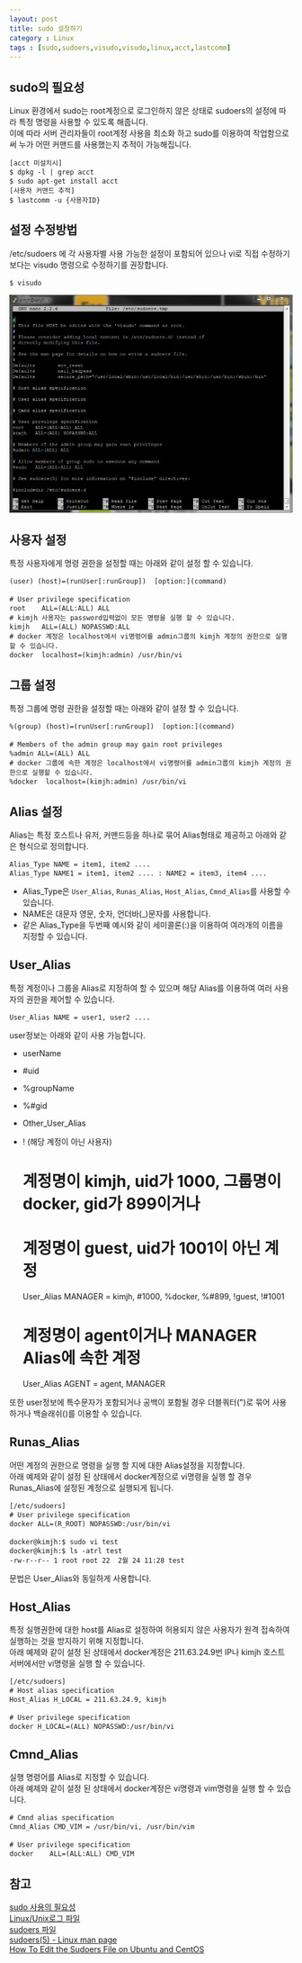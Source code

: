 ```yaml
---
layout: post
title: sudo 설정하기
category : Linux
tags : [sudo,sudoers,visudo,visudo,linux,acct,lastcomm]
---
```

sudo의 필요성
----
Linux 환경에서 sudo는 root계정으로 로그인하지 않은 상태로 sudoers의 설정에 따라 특정 명령을 사용할 수 있도록 해줍니다.    
이에 따라 서버 관리자들이 root계정 사용을 최소화 하고 sudo를 이용하여 작업함으로써 누가 어떤 커맨드를 사용했는지 추적이 가능해집니다.

    [acct 미설치시]
    $ dpkg -l | grep acct
    $ sudo apt-get install acct
    [사용자 커맨드 추적]
    $ lastcomm -u {사용자ID}

설정 수정방법
----
/etc/sudoers 에 각 사용자별 사용 가능한 설정이 포함되어 있으나 vi로 직접 수정하기 보다는 visudo 명령으로 수정하기를 권장합니다.

    $ visudo

![visudo edit](/assets/img/linux/sudo-edit/1.png)    


사용자 설정
----
특정 사용자에게 명령 권한을 설정할 때는 아래와 같이 설정 할 수 있습니다.

    (user) (host)=(runUser[:runGroup])  [option:](command)

    # User privilege specification
    root    ALL=(ALL:ALL) ALL
    # kimjh 사용자는 password입력없이 모든 명령을 실행 할 수 있습니다.
    kimjh   ALL=(ALL) NOPASSWD:ALL
    # docker 계정은 localhost에서 vi명령어를 admin그룹의 kimjh 계정의 권한으로 실행할 수 있습니다.
    docker  localhost=(kimjh:admin) /usr/bin/vi

그룹 설정
----
특정 그룹에 명령 권한을 설정할 때는 아래와 같이 설정 할 수 있습니다.

    %(group) (host)=(runUser[:runGroup])  [option:](command)

    # Members of the admin group may gain root privileges
    %admin ALL=(ALL) ALL
    # docker 그룹에 속한 계정은 localhost에서 vi명령어를 admin그룹의 kimjh 계정의 권한으로 실행할 수 있습니다.
    %docker  localhost=(kimjh:admin) /usr/bin/vi

Alias 설정
----
Alias는 특정 호스트나 유저, 커맨드등을 하나로 묶어 Alias형태로 제공하고 아래와 같은 형식으로 정의합니다.

    Alias_Type NAME = item1, item2 ....
    Alias_Type NAME1 = item1, item2 .... : NAME2 = item3, item4 ....

- Alias_Type은 `User_Alias`, `Runas_Alias`, `Host_Alias`, `Cmnd_Alias`를 사용할 수 있습니다.
- NAME은 대문자 영문, 숫자, 언더바(_)문자를 사용합니다.
- 같은 Alias_Type을 두번째 예시와 같이 세미콜론(:)을 이용하여 여러개의 이름을 지정할 수 있습니다.

User_Alias
----
특정 계정이나 그룹을 Alias로 지정하여 할 수 있으며 해당 Alias를 이용하여 여러 사용자의 권한을 제어할 수 있습니다.

    User_Alias NAME = user1, user2 ....

user정보는 아래와 같이 사용 가능합니다.
- userName
- #uid
- %groupName
- %#gid
- Other_User_Alias
- ! (해당 계정이 아닌 사용자)


    # 계정명이 kimjh, uid가 1000, 그룹명이 docker, gid가 899이거나
    # 계정명이 guest, uid가 1001이 아닌 계정
    User_Alias MANAGER = kimjh, #1000, %docker, %#899, !guest, !#1001
    # 계정명이 agent이거나 MANAGER Alias에 속한 계정
    User_Alias AGENT = agent, MANAGER


또한 user정보에 특수문자가 포함되거나 공백이 포함될 경우 더블쿼터(")로 묶어 사용하거나 백슬래쉬(\)를 이용할 수 있습니다.

Runas_Alias
----
어떤 계정의 권한으로 명령을 실행 할 지에 대한 Alias설정을 지정합니다.   
아래 예제와 같이 설정 된 상태에서 docker계정으로 vi명령을 실행 할 경우 Runas_Alias에 설정된 계정으로 실행되게 됩니다.

    [/etc/sudoers]
    # User privilege specification
    docker ALL=(R_ROOT) NOPASSWD:/usr/bin/vi

    docker@kimjh:$ sudo vi test
    docker@kimjh:$ ls -atrl test
    -rw-r--r-- 1 root root 22  2월 24 11:28 test

문법은 User_Alias와 동일하게 사용합니다.

Host_Alias
----
특정 실행권한에 대한 host를 Alias로 설정하여 허용되지 않은 사용자가 원격 접속하여 실행하는 것을 방지하기 위해 지정합니다.    
아래 예제와 같이 설정 된 상태에서 docker계정은 211.63.24.9번 IP나 kimjh 호스트 서버에서만 vi명령을 실행 할 수 있습니다.    

    [/etc/sudoers]
    # Host alias specification
    Host_Alias H_LOCAL = 211.63.24.9, kimjh

    # User privilege specification
    docker H_LOCAL=(ALL) NOPASSWD:/usr/bin/vi

Cmnd_Alias
----
실행 명령어를 Alias로 지정할 수 있습니다.    
아래 예제와 같이 설정 된 상태에서 docker계정은 vi명령과 vim명령을 실행 할 수 있습니다.

    # Cmnd alias specification
    Cmnd_Alias CMD_VIM = /usr/bin/vi, /usr/bin/vim

    # User privilege specification
    docker    ALL=(ALL:ALL) CMD_VIM


참고
----
[sudo 사용의 필요성](http://deois.tistory.com/42)    
[Linux/Unix로그 파일](http://blog.naver.com/PostView.nhn?blogId=bestheroz&logNo=88266186)   
[sudoers 파일](http://egloos.zum.com/taehyo/v/4200593)     
[sudoers(5) - Linux man page](https://linux.die.net/man/5/sudoers)     
[How To Edit the Sudoers File on Ubuntu and CentOS](https://www.digitalocean.com/community/tutorials/how-to-edit-the-sudoers-file-on-ubuntu-and-centos)    
